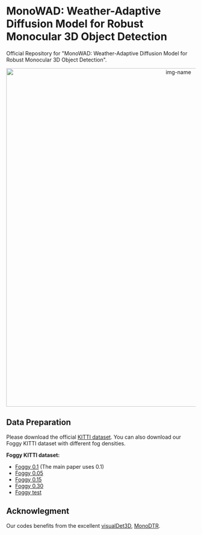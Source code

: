 # MonoWAD: Weather-Adaptive Diffusion Model for Robust Monocular 3D Object Detection
Official Repository for "MonoWAD: Weather-Adaptive Diffusion Model for Robust Monocular 3D Object Detection".

<p align="center">
  <img alt="img-name" src="https://github.com/VisualAIKHU/MonoWAD/assets/132932095/16871ca9-b57c-454f-895c-8d44bd835de1" width="900">
</p>

## Data Preparation

Please download the official [KITTI dataset](http://www.cvlibs.net/datasets/kitti/eval_object.php?obj_benchmark=3d).
You can also download our Foggy KITTI dataset with different fog densities.

**Foggy KITTI dataset:**
* [Foggy 0.1](https://drive.google.com/file/d/1iOpoZ-QbJdU2ytRmd9wPxH0RNjZ6KNdQ/view?usp=sharing) (The main paper uses 0.1)
* [Foggy 0.05](https://drive.google.com/file/d/1BfWvrMqYkSA_8edxX3IfiM0Nog1w_p7w/view?usp=sharing)
* [Foggy 0.15](https://drive.google.com/file/d/1J37b12IpckWu38K8NSY-1yc8KD8h5F-R/view?usp=sharing)
* [Foggy 0.30](https://drive.google.com/file/d/1_fVHEssaCX58wE4fHh3fzexzBhrD4Zux/view?usp=sharing)
* [Foggy test](https://drive.google.com/file/d/1H5jQrueWlqfQy52ihsgxTySxxljM_4br/view?usp=sharing)

## Acknowlegment

Our codes benefits from the excellent [visualDet3D](https://github.com/Owen-Liuyuxuan/visualDet3D), [MonoDTR](https://github.com/KuanchihHuang/MonoDTR).